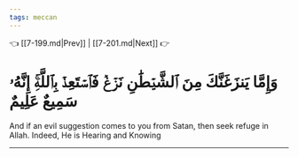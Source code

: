 ```yaml
---
tags: meccan
---
```


👈 [[7-199.md|Prev]] | [[7-201.md|Next]] 👉

# وَإِمَّا يَنزَغَنَّكَ مِنَ ٱلشَّيۡطَٰنِ نَزۡغٞ فَٱسۡتَعِذۡ بِٱللَّهِۚ إِنَّهُۥ سَمِيعٌ عَلِيمٌ

And if an evil suggestion comes to you from Satan, then seek refuge in Allah. Indeed, He is Hearing and Knowing

---

